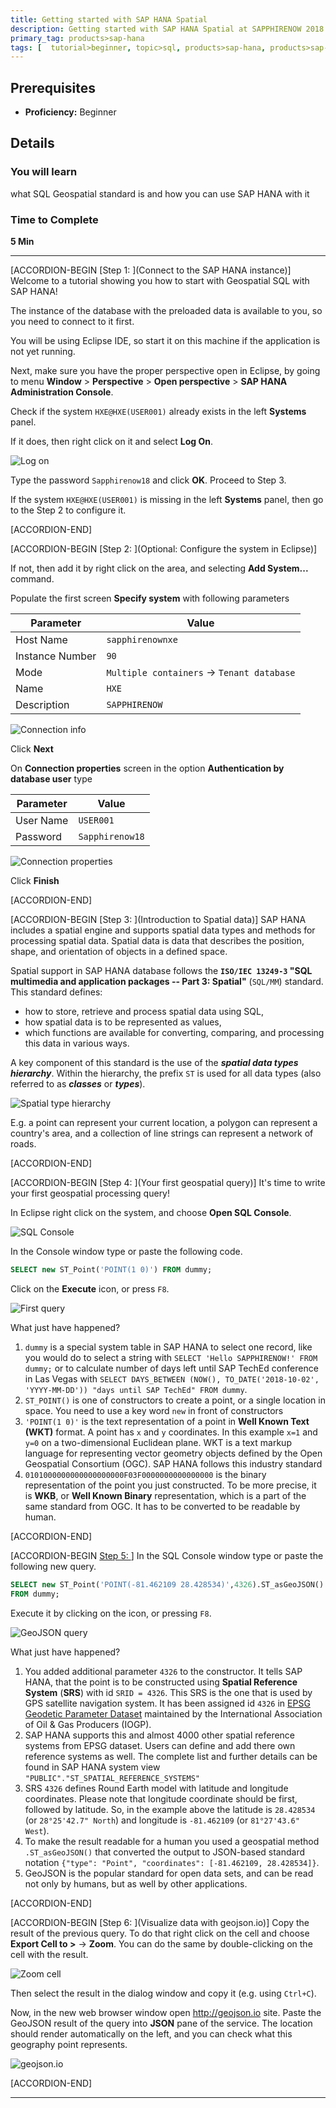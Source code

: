 ```yaml
---
title: Getting started with SAP HANA Spatial
description: Getting started with SAP HANA Spatial at SAPPHIRENOW 2018
primary_tag: products>sap-hana
tags: [  tutorial>beginner, topic>sql, products>sap-hana, products>sap-hana\,-express-edition ]
---
```


## Prerequisites  
 - **Proficiency:** Beginner

## Details
### You will learn  
what SQL Geospatial standard is and how you can use SAP HANA with it

### Time to Complete
**5 Min**

---

[ACCORDION-BEGIN [Step 1: ](Connect to the SAP HANA instance)]
Welcome to a tutorial showing you how to start with Geospatial SQL with SAP HANA!

The instance of the database with the preloaded data is available to you, so you need to connect to it first.

You will be using Eclipse IDE, so start it on this machine if the application is not yet running.

Next, make sure you have the proper perspective open in Eclipse, by going to menu **Window** > **Perspective** > **Open perspective** > **SAP HANA Administration Console**.

Check if the system `HXE@HXE(USER001)` already exists in the left **Systems** panel.

If it does, then right click on it and select **Log On**.

![Log on](geosaphire002.jpg)

Type the password `Sapphirenow18` and click **OK**. Proceed to Step 3.

If the system `HXE@HXE(USER001)` is missing in the left **Systems** panel, then go to the Step 2 to configure it.

[ACCORDION-END]

[ACCORDION-BEGIN [Step 2: ](Optional: Configure the system in Eclipse)]

If not, then add it by right click on the area, and selecting **Add System...** command.

Populate the first screen **Specify system** with following parameters

| Parameter | Value |
| --- | --- |
| Host Name | `sapphirenownxe` |
| Instance Number | `90` |
| Mode | `Multiple containers` -> `Tenant database` |
| Name | `HXE` |
| Description | `SAPPHIRENOW` |

![Connection info](geosaphire010.jpg)

Click **Next**

On **Connection properties** screen in the option **Authentication by database user** type

| Parameter | Value |
| --- | --- |
| User Name | `USER001` |
| Password | `Sapphirenow18` |

![Connection properties](geosaphire020.jpg)

Click **Finish**

[ACCORDION-END]


[ACCORDION-BEGIN [Step 3: ](Introduction to Spatial data)]
SAP HANA includes a spatial engine and supports spatial data types and methods for processing spatial data. Spatial data is data that describes the position, shape, and orientation of objects in a defined space.

Spatial support in SAP HANA database follows the **`ISO/IEC 13249-3` "SQL multimedia and application packages -- Part 3: Spatial"** (`SQL/MM`) standard. This standard defines:

 - how to store, retrieve and process spatial data using SQL,
 - how spatial data is to be represented as values,
 - which functions are available for converting, comparing, and processing this data in various ways.

A key component of this standard is the use of the ___spatial data types hierarchy___. Within the hierarchy, the prefix `ST` is used for all data types (also referred to as ___classes___ or ___types___).

![Spatial type hierarchy](https://help.sap.com/doc/PRODUCTION/cbbbfc20871e4559abfd45a78ad58c02/2.0.03/en-US/loioc19a68cf85de4c81a45b690892ff684d_LowRes.png)

E.g. a point can represent your current location, a polygon can represent a country's area, and a collection of line strings can represent a network of roads.

[ACCORDION-END]

[ACCORDION-BEGIN [Step 4: ](Your first geospatial query)]
It's time to write your first geospatial processing query!

In Eclipse right click on the system, and choose **Open SQL Console**.

![SQL Console](geosaphire030.jpg)

In the Console window type or paste the following code.

```sql
SELECT new ST_Point('POINT(1 0)') FROM dummy;
```

Click on the **Execute** icon, or press `F8`.

![First query](geosaphire040.jpg)

What just have happened?

 1. `dummy` is a special system table in SAP HANA to select one record, like you would do to select a string with `SELECT 'Hello SAPPHIRENOW!' FROM dummy;` or to calculate number of days left until SAP TechEd conference in Las Vegas with `SELECT DAYS_BETWEEN (NOW(), TO_DATE('2018-10-02', 'YYYY-MM-DD')) "days until SAP TechEd" FROM dummy`.
 2. `ST_POINT()` is one of constructors to create a point, or a single location in space. You need to use a key word `new` in front of constructors
 3. `'POINT(1 0)'` is the text representation of a point in **Well Known Text (WKT)** format. A point has `x` and `y` coordinates. In this example `x=1` and `y=0` on a two-dimensional Euclidean plane. WKT is a text markup language for representing vector geometry objects defined by the Open Geospatial Consortium (OGC). SAP HANA follows this industry standard
 4. `0101000000000000000000F03F0000000000000000` is the binary representation of the point you just constructed. To be more precise, it is **WKB**, or **Well Known Binary** representation, which is a part of the same standard from OGC. It has to be converted to be readable by human.

[ACCORDION-END]

[ACCORDION-BEGIN [Step 5: ](GeoJSON)]
In the SQL Console window type or paste the following new query.

```sql
SELECT new ST_Point('POINT(-81.462109 28.428534)',4326).ST_asGeoJSON() as "Point"
FROM dummy;
```

Execute it by clicking on the icon, or pressing `F8`.

![GeoJSON query](geosaphire050.jpg)

What just have happened?

 1. You added additional parameter `4326` to the constructor. It tells SAP HANA, that the point is to be constructed using **Spatial Reference System** (**SRS**) with id `SRID = 4326`. This SRS is the one that is used by GPS satellite navigation system. It has been assigned id `4326` in [EPSG Geodetic Parameter Dataset](http://www.epsg-registry.org/) maintained by the International Association of Oil & Gas Producers (IOGP).
 2. SAP HANA supports this and almost 4000 other spatial reference systems from EPSG dataset. Users can define and add there own reference systems as well. The complete list and further details can be found in SAP HANA system view `"PUBLIC"."ST_SPATIAL_REFERENCE_SYSTEMS"`
 3. SRS `4326` defines Round Earth model with latitude and longitude coordinates. Please note that longitude coordinate should be first, followed by latitude. So, in the example above the latitude is `28.428534` (or `28°25'42.7" North`) and longitude is `-81.462109` (or `81°27'43.6" West`).
 4. To make the result readable for a human you used a geospatial method `.ST_asGeoJSON()` that converted the output to JSON-based standard notation `{"type": "Point", "coordinates": [-81.462109, 28.428534]}`.
 5. GeoJSON is the popular standard for open data sets, and can be read not only by humans, but as well by other applications.

[ACCORDION-END]

[ACCORDION-BEGIN [Step 6: ](Visualize data with geojson.io)]
Copy the result of the previous query. To do that right click on the cell and choose **Export Cell to >** -> **Zoom**. You can do the same by double-clicking on the cell with the result.

![Zoom cell](geosaphire060.jpg)

Then select the result in the dialog window and copy it (e.g. using `Ctrl+C`).

Now, in the new web browser window open <http://geojson.io> site. Paste the GeoJSON result of the query into **JSON** pane of the service. The location should render automatically on the left, and you can check what this geography point represents.

![geojson.io](geosaphire070.jpg)

[ACCORDION-END]

---
